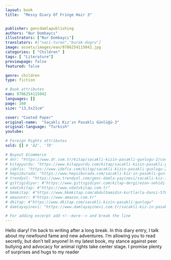 ```yaml
---
layout: book
title:  "Messy Diary Of Fringe Hair 3"


publisher: gencdamlapublishing
authors: "Nur Dombaycı"
illustrators: ["Nur Dombaycı"]
translators: #["naci-turan","burak-dogru"]
image: assets/images/ean/9786254115042.jpg
categories: [ "Children" ]
tags: [ "Literature"]
previewpage: false
featured: false

genre: children
type: fiction

# Book attributes
ean: 9786254115042
languages: []
page: 160
size: "13,5x21cm"

cover: "Coated Paper"
original-name:  "Saçaklı Kız'ın Pasaklı Günlüğü-3"
original-language: "Turkish"
youtube:

# Foreign Rights attributes
sold: [] # 'AZ', 'TR'

# Buyout Ecommerce
# dnr: "https://www.dr.com.tr/kitap/sacakli-kizin-pasakli-gunlugu-2/cocuk-ve-genclik/genclik-10-yas/roman-oyku/urunno=0001893059001"
# kitapyurdu: "https://www.kitapyurdu.com/kitap/sacakli-kizin-pasakli-gunlugu-2-/560122.html&filter_name=Sa%C3%A7akl%C4%B1+K%C4%B1z%27%C4%B1n+Pasakl%C4%B1+G%C3%BCnl%C3%BC%C4%9F%C3%BC+2"
# idefix: "https://www.idefix.com/kitap/sacakli-kizin-pasakli-gunlugu-2/cocuk-ve-genclik/genclik-10-yas/roman-oyku/urunno=0001893059001"
# hepsiburada: "https://www.hepsiburada.com/sacakli-kiz-in-pasakli-gunlugu-2-damla-yayinevi-p-HBV000012ER86"
# trendyol: "https://www.trendyol.com/genc-damla-yayinevi/sacakli-kiz-in-pasakli-gunlugu-2-p-54825777"
# gittigidiyor: #"https://www.gittigidiyor.com/kitap-dergi/ezan-sehidi-adnan-menderes_pdp_732728793"
# odatvkitap: #"https://www.odatvkitap.com.tr"
# bkmkitap: #"https://www.bkmkitap.com/abdulhamidin-kurtlarla-dansi-578226"
# amazontr: #"https://www.amazon.com.tr"
# dkitap: #"https://www.dkitap.com/sacakli-kizin-pasakli-gunlugu"
# damlayayinevi: "https://www.damlayayinevi.com.tr/sacakli-kiz-in-pasakli-gunlugu-2-bu-iste-bi-terslik-var"

# For adding excerpt add <!--more--> and break the line
---
```

Hello diary! I’m back to writing after a long
break. In this diary entry, I talk about my newfound fame and new adventures. I’m allowing
you to read secretly, but don’t tell anyone!
In my latest book, my stance against peer
bullying and advocacy for animal rights take
center stage. I promise plenty of surprises
and hugs to my reader
<!--more--> 

